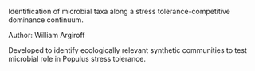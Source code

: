 Identification of microbial taxa along a stress tolerance-competitive dominance continuum.

Author: William Argiroff

Developed to identify ecologically relevant synthetic communities to test microbial role in Populus stress tolerance.

